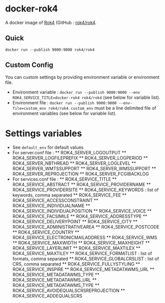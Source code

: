 # docker-rok4

A docker image of [Rok4](http://www.rok4.org) (GitHub : [rok4/rok4](https://github.com/rok4/rok4).


## Quick
```
docker run --publish 9000:9000 rok4/rok4
```

## Custom Config
You can custom settings by providing environment variable or environment file.

* Environment variable : `docker run --publish 9000:9000 --env ROK4_SERVICE_TITLE=docker-rok4
 rok4/rok4` (see below for variable list).
* Environment file : `docker run --publish 9000:9000 --env-file=custom_env
 rok4/rok4`. `custom_env` must be a line delimited file of environment variables (see below for variable list).

Settings variables
==================

* See `default_env` for default values
* For server.conf file :
** ROK4_SERVER_LOGOUTPUT
** ROK4_SERVER_LOGFILEPREFIX
** ROK4_SERVER_LOGPERIOD
** ROK4_SERVER_NBTHREAD
** ROK4_SERVER_LOGLEVEL
** ROK4_SERVER_WMTSSUPPORT
** ROK4_SERVER_WMSSUPPORT
** ROK4_SERVER_REPROJECTION
** ROK4_SERVER_FCGIBACKLOG
* For services.conf file :
** ROK4_SERVICE_TITLE
** ROK4_SERVICE_ABSTRACT
** ROK4_SERVICE_PROVIDERNAME
** ROK4_SERVICE_PROVIDERSITE
** ROK4_SERVICE_KEYWORDS : list of keywords, comma separated
** ROK4_SERVICE_FEE
** ROK4_SERVICE_ACCESSCONSTRAINT
** ROK4_SERVICE_INDIVIDUALNAME
** ROK4_SERVICE_INDIVIDUALPOSITION
** ROK4_SERVICE_VOICE
** ROK4_SERVICE_FACSIMILE
** ROK4_SERVICE_ADDRESSTYPE
** ROK4_SERVICE_DELIVERYPOINT
** ROK4_SERVICE_CITY
** ROK4_SERVICE_ADMINISTRATIVEAREA
** ROK4_SERVICE_POSTCODE
** ROK4_SERVICE_COUNTRY
** ROK4_SERVICE_ELECTRONICMAILADDRESS
** ROK4_SERVICE_WMS
** ROK4_SERVICE_MAXWIDTH
** ROK4_SERVICE_MAXHEIGHT
** ROK4_SERVICE_LAYERLIMIT
** ROK4_SERVICE_MAXTILEX
** ROK4_SERVICE_MAXTILEY
** ROK4_SERVICE_FORMATLIST : list of formats, comma separated
** ROK4_SERVICE_GLOBALCRSLIST : list of CRS, comma separated
** ROK4_SERVICE_FULLYSTYLING
** ROK4_SERVICE_INSPIRE
** ROK4_SERVICE_METADATAWMS_URL
** ROK4_SERVICE_METADATAWMS_TYPE
** ROK4_SERVICE_METADATAWMS_URL
** ROK4_SERVICE_METADATAWMS_TYPE
** ROK4_SERVICE_AVOIDEQUALSCRSREPROJECTION
** ROK4_SERVICE_ADDEQUALSCRS
